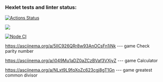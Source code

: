 ### Hexlet tests and linter status:
[![Actions Status](https://github.com/mozhaev94/frontend-project-lvl1/workflows/hexlet-check/badge.svg)](https://github.com/mozhaev94/frontend-project-lvl1/actions)

<a href="https://codeclimate.com/github/codeclimate/codeclimate/maintainability"><img src="https://api.codeclimate.com/v1/badges/a99a88d28ad37a79dbf6/maintainability" /></a>

[![Node CI](https://github.com/mozhaev94/frontend-project-lvl1/workflows/Node%20CI/badge.svg)](https://github.com/mozhaev94/frontend-project-lvl1/actions)

https://asciinema.org/a/5IIC926QRr8w93AnOCsFn1iNk --- game Check parity number

https://asciinema.org/a/i049Mu1aDZ0aZCzBVaf3VXjyZ  --- game Calculator

https://asciinema.org/a/NLxt9L9fqXoZc623cgj8gT1Gn --- game greatest common divisor

